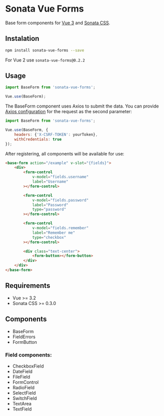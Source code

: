 # Sonata Vue Forms

Base form components for [Vue 3](https://vuejs.org) and [Sonata CSS](https://github.com/alexcandelas/sonata).

## Instalation
```sh
npm install sonata-vue-forms --save
```

For Vue 2 use `sonata-vue-forms@0.2.2`


## Usage
```js
import BaseForm from 'sonata-vue-forms';

Vue.use(BaseForm);
```

The BaseForm component uses Axios to submit the data. You can provide [Axios configuration](https://github.com/axios/axios#request-config) for the request as the second parameter:

```js
import BaseForm from 'sonata-vue-forms';

Vue.use(BaseForm, {
    headers: {'X-CSRF-TOKEN': yourToken},
    withCredentials: true
});
```


After registering, all components will be available for use:

```html
<base-form action="/example" v-slot="{fields}">
    <div>
        <form-control
            v-model="fields.username"
            label="Username"
        ></form-control>

        <form-control
            v-model="fields.password"
            label="Password"
            type="password"
        ></form-control>

        <form-control
            v-model="fields.remember"
            label="Remember me"
            type="checkbox"
        ></form-control>

        <div class="text-center">
            <form-button></form-button>
        </div>
    </div>
</base-form>
```

## Requirements
- Vue >= 3.2
- Sonata CSS >= 0.3.0

## Components
- BaseForm
- FieldErrors
- FormButton

### Field components:
- CheckboxField
- DateField
- FileField
- FormControl
- RadioField
- SelectField
- SwitchField
- TextArea
- TextField
